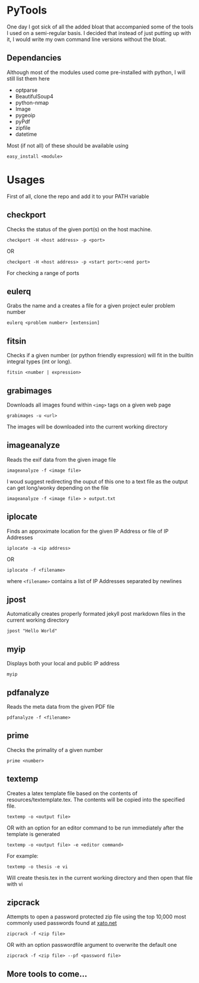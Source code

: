 PyTools
=======

One day I got sick of all the added bloat that accompanied some of the tools I used on a semi-regular basis.  I decided that instead of just putting up with it, I would write my own command line versions without the bloat.


Dependancies
--------------------
Although most of the modules used come pre-installed with python, I will still list them here

* optparse
* BeautifulSoup4
* python-nmap
* Image
* pygeoip
* pyPdf
* zipfile
* datetime

Most (if not all) of these should be available using 

```
easy_install <module>
```

Usages
=======

First of all, clone the repo and add it to your PATH variable

checkport
-------------

Checks the status of the given port(s) on the host machine.

```
checkport -H <host address> -p <port>
```

OR

```
checkport -H <host address> -p <start port>:<end port>
```

For checking a range of ports

eulerq
---------

Grabs the name and a creates a file for a given project euler problem number

```
eulerq <problem number> [extension]
```

fitsin
----------

Checks if a given number (or python friendly expression) will fit in the builtin integral types (int or long).

```
fitsin <number | expression>
```

grabimages
-----------

Downloads all images found within ```<img>``` tags on a given web page

```
grabimages -u <url>
```

The images will be downloaded into the current working directory



imageanalyze
-------------------

Reads the exif data from the given image file

```
imageanalyze -f <image file>
```

I woud suggest redirecting the ouput of this one to a text file as the output can get long/wonky depending on the file

```
imageanalyze -f <image file> > output.txt
```

iplocate
----------

Finds an approximate location for the given IP Address or file of IP Addresses

```
iplocate -a <ip address>
```

OR 

```
iplocate -f <filename>
```

where ```<filename>``` contains a list of IP Addresses separated by newlines

jpost
--------

Automatically creates properly formated jekyll post markdown files in the current working directory

```
jpost "Hello World"
```

myip
-----

Displays both your local and public IP address

```
myip
```

pdfanalyze
--------------
Reads the meta data from the given PDF file

```
pdfanalyze -f <filename>
```

prime
--------------

Checks the primality of a given number

```
prime <number>
```

textemp
---------------
Creates a latex template file based on the contents of resources/textemplate.tex.  The contents will be copied into the specified file.

```
textemp -o <output file>
```

OR with an option for an editor command to be run immediately after the template is generated

```
textemp -o <output file> -e <editor command>
```

For example:

```
textemp -o thesis -e vi
```

Will create thesis.tex in the current working directory and then open that file with vi

zipcrack
-----------
Attempts to open a password protected zip file using the top 10,000 most commonly used passwords found at [xato.net](https://xato.net/passwords/more-top-worst-passwords/#.VAomI2RdVyF)

```
zipcrack -f <zip file>
```

OR with an option passwordfile argument to overwrite the default one

```
zipcrack -f <zip file> --pf <password file>
```

More tools to come...
-----------------------------

